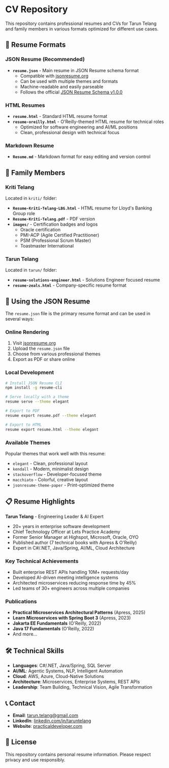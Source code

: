 # CV Repository

This repository contains professional resumes and CVs for Tarun Telang and family members in various formats optimized for different use cases.

## 📄 Resume Formats

### JSON Resume (Recommended)
- **`resume.json`** - Main resume in JSON Resume schema format
  - Compatible with [jsonresume.org](https://jsonresume.org)
  - Can be used with multiple themes and formats
  - Machine-readable and easily parseable
  - Follows the official [JSON Resume Schema v1.0.0](https://jsonresume.org/schema/)

### HTML Resumes
- **`resume.html`** - Standard HTML resume format
- **`resume-oreilly.html`** - O'Reilly-themed HTML resume for technical roles
  - Optimized for software engineering and AI/ML positions
  - Clean, professional design with technical focus

### Markdown Resume
- **`Resume.md`** - Markdown format for easy editing and version control

## 👥 Family Members

### Kriti Telang
Located in `kriti/` folder:
- **`Resume-Kriti-Telang-LBG.html`** - HTML resume for Lloyd's Banking Group role
- **`Resume-Kriti-Telang.pdf`** - PDF version
- **`images/`** - Certification badges and logos
  - Oracle certification
  - PMI-ACP (Agile Certified Practitioner)
  - PSM (Professional Scrum Master)
  - Toastmaster International

### Tarun Telang
Located in `tarun/` folder:
- **`resume-solutions-engineer.html`** - Solutions Engineer focused resume
- **`resume-zeals.html`** - Company-specific resume format

## 🚀 Using the JSON Resume

The `resume.json` file is the primary resume format and can be used in several ways:

### Online Rendering
1. Visit [jsonresume.org](https://jsonresume.org)
2. Upload the `resume.json` file
3. Choose from various professional themes
4. Export as PDF or share online

### Local Development
```bash
# Install JSON Resume CLI
npm install -g resume-cli

# Serve locally with a theme
resume serve --theme elegant

# Export to PDF
resume export resume.pdf --theme elegant

# Export to HTML
resume export resume.html --theme elegant
```

### Available Themes
Popular themes that work well with this resume:
- `elegant` - Clean, professional layout
- `kendall` - Modern, minimalist design
- `stackoverflow` - Developer-focused theme
- `macchiato` - Colorful, creative layout
- `jsonresume-theme-paper` - Print-optimized theme

## 📋 Resume Highlights

**Tarun Telang** - Engineering Leader & AI Expert
- 20+ years in enterprise software development
- Chief Technology Officer at Lets Practice Academy
- Former Senior Manager at Highspot, Microsoft, Oracle, OYO
- Published author (7 technical books with Apress & O'Reilly)
- Expert in C#/.NET, Java/Spring, AI/ML, Cloud Architecture

### Key Technical Achievements
- Built enterprise REST APIs handling 10M+ requests/day
- Developed AI-driven meeting intelligence systems
- Architected microservices reducing response time by 45%
- Led teams of 30+ engineers across multiple companies

### Publications
- **Practical Microservices Architectural Patterns** (Apress, 2025)
- **Learn Microservices with Spring Boot 3** (Apress, 2023)
- **Jakarta EE Fundamentals** (O'Reilly, 2022)
- **Java 17 Fundamentals** (O'Reilly, 2022)
- And more...

## 🛠️ Technical Skills

- **Languages**: C#/.NET, Java/Spring, SQL Server
- **AI/ML**: Agentic Systems, NLP, Intelligent Automation
- **Cloud**: AWS, Azure, Cloud-Native Solutions
- **Architecture**: Microservices, Enterprise Systems, REST APIs
- **Leadership**: Team Building, Technical Vision, Agile Transformation

## 📞 Contact

- **Email**: tarun.telang@gmail.com
- **LinkedIn**: [linkedin.com/in/taruntelang](https://linkedin.com/in/taruntelang)
- **Website**: [practicaldeveloper.com](https://practicaldeveloper.com)

## 📄 License

This repository contains personal resume information. Please respect privacy and use responsibly.